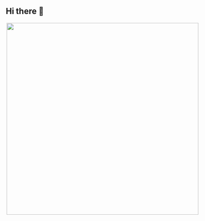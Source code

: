 ## Hi there 👋

<!--
**Chiefkeefers/Chiefkeefers** is a ✨ _special_ ✨ repository because its `README.md` (this file) appears on your GitHub profile.

Here are some ideas to get you started:

- 🔭 I’m currently working on ...
- 🌱 I’m currently learning ...
- 👯 I’m looking to collaborate on ...
- 🤔 I’m looking for help with ...
- 💬 Ask me about ...
- 📫 How to reach me: ...
- 😄 Pronouns: ...
- ⚡ Fun fact: ...
-->
<div align="center">
  <img height="500" src="https://images.steamusercontent.com/ugc/950711385004510226/C336895117D8419745F43D3B21E8894894EF0524/?imw=5000&imh=5000&ima=fit&impolicy=Letterbox&imcolor=%23000000&letterbox=false"  />
</div>

###
